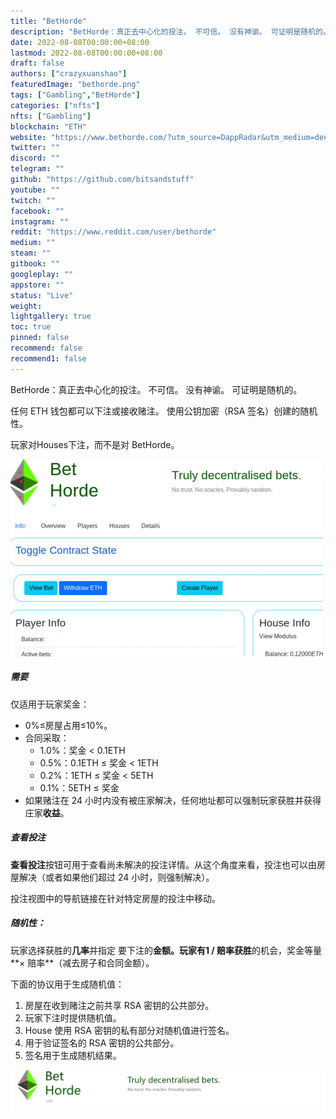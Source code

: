 ```yaml
---
title: "BetHorde"
description: "BetHorde：真正去中心化的投注。 不可信。 没有神谕。 可证明是随机的。"
date: 2022-08-08T00:00:00+08:00
lastmod: 2022-08-08T00:00:00+08:00
draft: false
authors: ["crazyxuanshao"]
featuredImage: "bethorde.png"
tags: ["Gambling","BetHorde"]
categories: ["nfts"]
nfts: ["Gambling"]
blockchain: "ETH"
website: "https://www.bethorde.com/?utm_source=DappRadar&utm_medium=deeplink&utm_campaign=visit-website"
twitter: ""
discord: ""
telegram: ""
github: "https://github.com/bitsandstuff"
youtube: ""
twitch: ""
facebook: ""
instagram: ""
reddit: "https://www.reddit.com/user/bethorde"
medium: ""
steam: ""
gitbook: ""
googleplay: ""
appstore: ""
status: "Live"
weight: 
lightgallery: true
toc: true
pinned: false
recommend: false
recommend1: false
---
```

<p>BetHorde：真正去中心化的投注。 不可信。 没有神谕。 可证明是随机的。</p>
<p>任何 ETH 钱包都可以下注或接收赌注。 使用公钥加密（RSA 签名）创建的随机性。</p>

玩家对Houses下注，而不是对 BetHorde。

![dujisdj](dujisdj.png)



##### 需要

仅适用于玩家奖金：

- 0%≤房屋占用≤10%。
- 合同采取：
  - 1.0%：奖金 < 0.1ETH
  - 0.5%：0.1ETH ≤ 奖金 < 1ETH
  - 0.2%：1ETH ≤ 奖金 < 5ETH
  - 0.1%：5ETH ≤ 奖金
- 如果赌注在 24 小时内没有被庄家解决，任何地址都可以强制玩家获胜并获得庄家**收益**。



##### 查看投注

**查看投注**按钮可用于查看尚未解决的投注详情。从这个角度来看，投注也可以由房屋解决（或者如果他们超过 24 小时，则强制解决）。

投注视图中的导航链接在针对特定房屋的投注中移动。

##### 随机性：

玩家选择获胜的**几率**并指定 要下注的**金额。**玩家有**1 / 赔率获胜**的机会，奖金等量**× 赔率**（减去房子和合同金额）。

下面的协议用于生成随机值：

1. 房屋在收到赌注之前共享 RSA 密钥的公共部分。
2. 玩家下注时提供随机值。
3. House 使用 RSA 密钥的私有部分对随机值进行签名。
4. 用于验证签名的 RSA 密钥的公共部分。
5. 签名用于生成随机结果。



![1659960891(1)](1659960891(1).png)